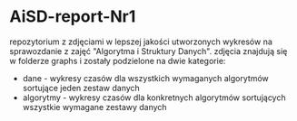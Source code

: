 # AiSD-report-Nr1

repozytorium z zdjęciami w lepszej jakości utworzonych wykresów na sprawozdanie z zajęć "Algorytma i Struktury Danych". 
zdjęcia znajdują się w folderze graphs i zostały podzielone na dwie kategorie: 
- dane - wykresy czasów dla wszystkich wymaganych algorytmów sortujące jeden zestaw danych
- algorytmy - wykresy czasów dla konkretnych algorytmów sortujących wszystkie wymagane zestawy danych 
